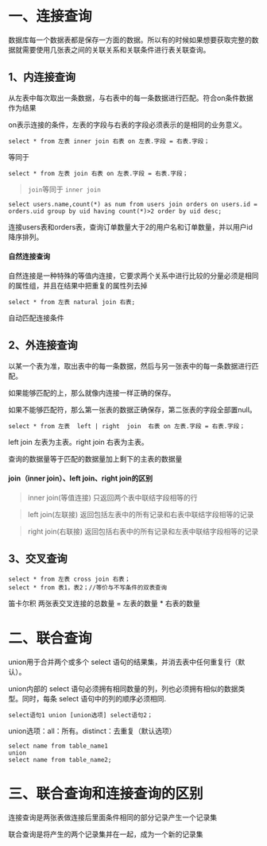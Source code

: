 # 一、连接查询

数据库每一个数据表都是保存一方面的数据。所以有的时候如果想要获取完整的数据就需要使用几张表之间的关联关系和关联条件进行表关联查询。

## 1、内连接查询

从左表中每次取出一条数据，与右表中的每一条数据进行匹配。符合on条件数据作为结果

on表示连接的条件，左表的字段与右表的字段必须表示的是相同的业务意义。

```
select * from 左表 inner join 右表 on 左表.字段 = 右表.字段；
```
等同于
```
select * from 左表 join 右表 on 左表.字段 = 右表.字段；
```

>`join`等同于 `inner join`


```
select users.name,count(*) as num from users join orders on users.id = orders.uid group by uid having count(*)>2 order by uid desc;
```
连接users表和orders表，查询订单数量大于2的用户名和订单数量，并以用户id降序排列。

#### 自然连接查询

自然连接是一种特殊的等值内连接，它要求两个关系中进行比较的分量必须是相同的属性组，并且在结果中把重复的属性列去掉

```
select * from 左表 natural join 右表;
```
自动匹配连接条件

## 2、外连接查询

以某一个表为准，取出表中的每一条数据，然后与另一张表中的每一条数据进行匹配。

如果能够匹配的上，那么就像内连接一样正确的保存。

如果不能够匹配符，那么第一张表的数据正确保存，第二张表的字段全部置null。

```
select * from 左表  left | right  join  右表 on 左表.字段 = 右表.字段；
```
left join 左表为主表。right join 右表为主表。

查询的数据量等于匹配的数据量加上剩下的主表的数据量

#### join（inner join）、left join、right join的区别

>inner join(等值连接) 只返回两个表中联结字段相等的行

>left join(左联接) 返回包括左表中的所有记录和右表中联结字段相等的记录 

>right join(右联接) 返回包括右表中的所有记录和左表中联结字段相等的记录


## 3、交叉查询

```
select * from 左表 cross join 右表；
select * from 表1，表2；//等价与不写条件的双表查询
```

笛卡尔积
两张表交叉连接的总数量 = 左表的数量 * 右表的数量

# 二、联合查询

union用于合并两个或多个 select 语句的结果集，并消去表中任何重复行（默认）。

union内部的 select 语句必须拥有相同数量的列，列也必须拥有相似的数据类型。同时，每条 select 语句中的列的顺序必须相同.

```
select语句1 union [union选项] select语句2；
```

union选项：all：所有。distinct：去重复（默认选项）

```
select name from table_name1 
union 
select name from table_name2;
```
# 三、联合查询和连接查询的区别

连接查询是两张表做连接后里面条件相同的部分记录产生一个记录集

联合查询是将产生的两个记录集并在一起，成为一个新的记录集